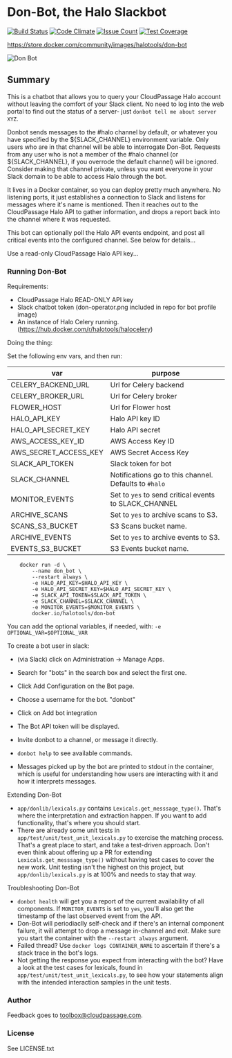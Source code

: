 # Don-Bot, the Halo Slackbot

[![Build Status](https://travis-ci.org/cloudpassage/don-bot.svg?branch=master)](https://travis-ci.org/cloudpassage/don-bot)
[![Code Climate](https://codeclimate.com/github/cloudpassage/don-bot/badges/gpa.svg)](https://codeclimate.com/github/cloudpassage/don-bot)
[![Issue Count](https://codeclimate.com/github/cloudpassage/don-bot/badges/issue_count.svg)](https://codeclimate.com/github/cloudpassage/don-bot)
[![Test Coverage](https://codeclimate.com/github/cloudpassage/don-bot/badges/coverage.svg)](https://codeclimate.com/github/cloudpassage/don-bot/coverage)

https://store.docker.com/community/images/halotools/don-bot

![Don Bot](http://www.cloudpassage.com/wp-content/uploads/2016/12/don-operator.png)

## Summary

This is a chatbot that allows you to query your CloudPassage Halo account
without leaving the comfort of your Slack client.  No need to log into the
web portal to find out the status of a server- just
`donbot tell me about server XYZ`.

Donbot sends messages to the #halo channel by default, or whatever you have
specified by the ${SLACK_CHANNEL} environment variable.  Only users who are in
that channel will be able to interrogate Don-Bot.  Requests from any user who
is not a member of the #halo channel (or ${SLACK_CHANNEL}, if you overrode the
default channel) will be ignored.  Consider making that channel private,
unless you want everyone in your Slack domain to be able to access Halo through
the bot.

It lives in a Docker container, so you can deploy pretty much anywhere.
No listening ports, it just establishes a connection to Slack and listens
for messages where it's name is mentioned. Then it reaches out to the
CloudPassage Halo API to gather information, and drops a report back into the
channel where it was requested.

This bot can optionally poll the Halo API events endpoint, and post all
critical events into the configured channel.  See below for details...


Use a read-only CloudPassage Halo API key...

### Running Don-Bot

Requirements:

* CloudPassage Halo READ-ONLY API key
* Slack chatbot token (don-operator.png included in repo for bot profile image)
* An instance of Halo Celery running. (https://hub.docker.com/r/halotools/halocelery)

Doing the thing:

Set the following env vars, and then run:

| var                  | purpose                                               |
|----------------------|-------------------------------------------------------|
| CELERY_BACKEND_URL   | Url for Celery backend                                |
| CELERY_BROKER_URL    | Url for Celery broker                                 |
| FLOWER_HOST          | Url for Flower host                                   |
| HALO_API_KEY         | Halo API key ID                                       |
| HALO_API_SECRET_KEY  | Halo API secret                                       |
| AWS_ACCESS_KEY_ID    | AWS Access Key ID                                     |
| AWS_SECRET_ACCESS_KEY| AWS Secret Access Key                                 |
| SLACK_API_TOKEN      | Slack token for bot                                   |
| SLACK_CHANNEL        | Notifications go to this channel.  Defaults to `#halo`|
| MONITOR_EVENTS       | Set to `yes` to send critical events to SLACK_CHANNEL |
| ARCHIVE_SCANS        | Set to `yes` to archive scans to S3.                  |
| SCANS_S3_BUCKET      | S3 Scans bucket name.                                 |
| ARCHIVE_EVENTS       | Set to `yes` to archive events to S3.                 |
| EVENTS_S3_BUCKET     | S3 Events bucket name.                                |


```
    docker run -d \
        --name don_bot \
        --restart always \
        -e HALO_API_KEY=$HALO_API_KEY \
        -e HALO_API_SECRET_KEY=$HALO_API_SECRET_KEY \
        -e SLACK_API_TOKEN=$SLACK_API_TOKEN \
        -e SLACK_CHANNEL=$SLACK_CHANNEL \
        -e MONITOR_EVENTS=$MONITOR_EVENTS \
        docker.io/halotools/don-bot
```

You can add the optional variables, if needed, with:
`-e OPTIONAL_VAR=$OPTIONAL_VAR`

To create a bot user in slack:
* (via Slack) click on Administration -> Manage Apps.
* Search for "bots" in the search box and select the first one.
* Click Add Configuration on the Bot page.
* Choose a username for the bot. "donbot"
* Click on Add bot integration
* The Bot API token will be displayed. 

* Invite donbot to a channel, or message it directly.
* `donbot help` to see available commands.
* Messages picked up by the bot are printed to stdout in the container, which
is useful for understanding how users are interacting with it and how it
interprets messages.


Extending Don-Bot

* `app/donlib/lexicals.py` contains `Lexicals.get_messsage_type()`.
That's where the interpretation and extraction happen.  If you want to
add functionality, that's where you should start.
* There are already some unit tests in `app/test/unit/test_unit_lexicals.py`
to exercise the matching process.  That's a great place to start, and take a
test-driven approach.  Don't even think about offering up a PR for extending
`Lexicals.get_messsage_type()` without having test cases to cover the new work.
Unit testing isn't the highest on this project, but `app/donlib/lexicals.py`
is at 100% and needs to stay that way.

Troubleshooting Don-Bot

* `donbot health` will get you a report of the current availability of all
components.  If `MONITOR_EVENTS` is set to `yes`, you'll also get the timestamp
of the last observed event from the API.
* Don-Bot will periodiaclly self-check and if there's an internal component
failure, it will attempt to drop a message in-channel and exit.  Make sure you
start the container with the `--restart always` argument.
* Failed thread? Use `docker logs CONTAINER_NAME` to ascertain if there's a
stack trace in the bot's logs.
* Not getting the response you expect from interacting with the bot? Have a
look at the test cases for lexicals, found in
`app/test/unit/test_unit_lexicals.py`, to see how your statements align with
 the intended interaction samples in the unit tests.

### Author

Feedback goes to <toolbox@cloudpassage.com>.

### License

See LICENSE.txt


<!---
#CPTAGS:community-supported integration automation
#TBICON:images/python_icon.png
-->
